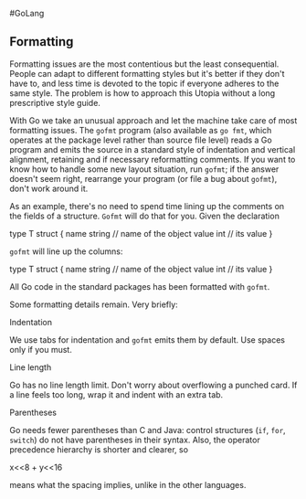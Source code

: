 #GoLang 
## Formatting

Formatting issues are the most contentious but the least consequential. People can adapt to different formatting styles but it's better if they don't have to, and less time is devoted to the topic if everyone adheres to the same style. The problem is how to approach this Utopia without a long prescriptive style guide.

With Go we take an unusual approach and let the machine take care of most formatting issues. The `gofmt` program (also available as `go fmt`, which operates at the package level rather than source file level) reads a Go program and emits the source in a standard style of indentation and vertical alignment, retaining and if necessary reformatting comments. If you want to know how to handle some new layout situation, run `gofmt`; if the answer doesn't seem right, rearrange your program (or file a bug about `gofmt`), don't work around it.

As an example, there's no need to spend time lining up the comments on the fields of a structure. `Gofmt` will do that for you. Given the declaration

type T struct {
    name string // name of the object
    value int // its value
}

`gofmt` will line up the columns:

type T struct {
    name    string // name of the object
    value   int    // its value
}

All Go code in the standard packages has been formatted with `gofmt`.

Some formatting details remain. Very briefly:

Indentation

We use tabs for indentation and `gofmt` emits them by default. Use spaces only if you must.

Line length

Go has no line length limit. Don't worry about overflowing a punched card. If a line feels too long, wrap it and indent with an extra tab.

Parentheses

Go needs fewer parentheses than C and Java: control structures (`if`, `for`, `switch`) do not have parentheses in their syntax. Also, the operator precedence hierarchy is shorter and clearer, so

x<<8 + y<<16

means what the spacing implies, unlike in the other languages.
